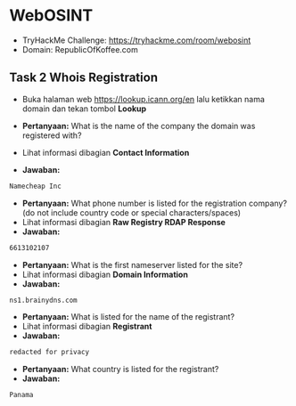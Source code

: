 # WebOSINT
- TryHackMe Challenge: https://tryhackme.com/room/webosint
- Domain: RepublicOfKoffee.com

## Task 2 Whois Registration

- Buka halaman web https://lookup.icann.org/en lalu ketikkan nama domain dan tekan tombol **Lookup**

- **Pertanyaan:** What is the name of the company the domain was registered with?
- Lihat informasi dibagian **Contact Information**
- **Jawaban:**
```sh
Namecheap Inc
```

- **Pertanyaan:** What phone number is listed for the registration company? (do not include country code or special characters/spaces)
- Lihat informasi dibagian **Raw Registry RDAP Response**
- **Jawaban:**
```sh
6613102107
```

- **Pertanyaan:** What is the first nameserver listed for the site?
- Lihat informasi dibagian **Domain Information**
- **Jawaban:**
```sh
ns1.brainydns.com
```

- **Pertanyaan:** What is listed for the name of the registrant?
- Lihat informasi dibagian **Registrant**
- **Jawaban:**
```sh
redacted for privacy
```

- **Pertanyaan:** What country is listed for the registrant?
- **Jawaban:**
```sh
Panama
```